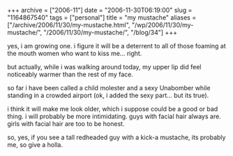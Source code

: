 +++
archive = ["2006-11"]
date = "2006-11-30T06:19:00"
slug = "1164867540"
tags = ["personal"]
title = "my mustache"
aliases = ["/archive/2006/11/30/my-mustache.html", "/wp/2006/11/30/my-mustache/", "/2006/11/30/my-mustache/", "/blog/34"]
+++

yes, i am growing one. i figure it will be a deterrent to all of those
foaming at the mouth women who want to kiss me... right.

but actually, while i was walking around today, my upper lip did feel
noticeably warmer than the rest of my face.

so far i have been called a child molester and a sexy Unabomber while
standing in a crowded airport (ok, i added the sexy part... but its true).

i think it will make me look older, which i suppose could be a good or bad
thing. i will probably be more intimidating. guys with facial hair always
are. girls with facial hair are too to be honest.

so, yes, if you see a tall redheaded guy with a kick-a mustache, its
probably me, so give a holla.

